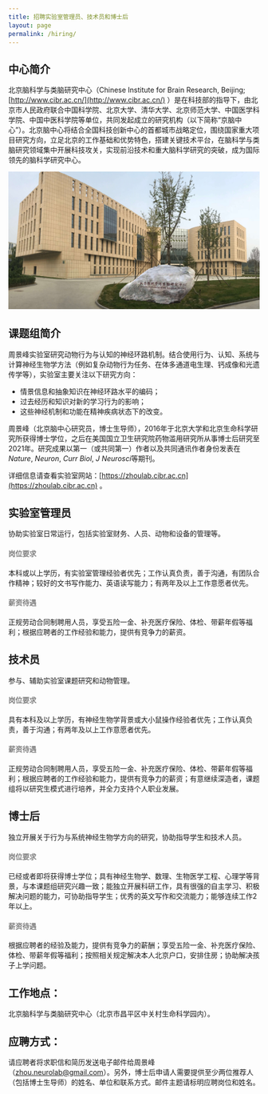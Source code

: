 ```yaml
---
title: 招聘实验室管理员、技术员和博士后
layout: page
permalink: /hiring/
---
```


## 中心简介

北京脑科学与类脑研究中心（Chinese Institute for Brain Research, Beijing; [http://www.cibr.ac.cn/](http://www.cibr.ac.cn/) ）是在科技部的指导下，由北京市人民政府联合中国科学院、北京大学、清华大学、北京师范大学、中国医学科学院、中国中医科学院等单位，共同发起成立的研究机构（以下简称“京脑中心”）。北京脑中心将结合全国科技创新中心的首都城市战略定位，围绕国家重大项目研究方向，立足北京的工作基础和优势特色，搭建关键技术平台，在脑科学与类脑研究领域集中开展科技攻关，实现前沿技术和重大脑科学研究的突破，成为国际领先的脑科学研究中心。

<p align="center">
  <img width="800" src="/assets/CIBR.jpg">
</p>

## 课题组简介

周景峰实验室研究动物行为与认知的神经环路机制。结合使用行为、认知、系统与计算神经生物学方法（例如复杂动物行为任务、在体多通道电生理、钙成像和光遗传学等），实验室主要关注以下研究方向：
* 情景信息和抽象知识在神经环路水平的编码；
* 过去经历和知识对新的学习行为的影响；
* 这些神经机制和功能在精神疾病状态下的改变。

周景峰（北京脑中心研究员，博士生导师），2016年于北京大学和北京生命科学研究所获得博士学位，之后在美国国立卫生研究院药物滥用研究所从事博士后研究至2021年。研究成果以第一（或共同第一）作者以及共同通讯作者身份发表在*Nature*, *Neuron*, *Curr Biol*, *J Neurosci*等期刊。

详细信息请查看实验室网站：[https://zhoulab.cibr.ac.cn](https://zhoulab.cibr.ac.cn) 。

## 实验室管理员

协助实验室日常运行，包括实验室财务、人员、动物和设备的管理等。

<h4 style="color:gray">岗位要求</h4>

本科或以上学历，有实验室管理经验者优先；工作认真负责，善于沟通，有团队合作精神；较好的文书写作能力、英语读写能力；有两年及以上工作意愿者优先。

<h4 style="color:gray">薪资待遇</h4>

正规劳动合同制聘用人员，享受五险一金、补充医疗保险、体检、带薪年假等福利；根据应聘者的工作经验和能力，提供有竞争力的薪资。

## 技术员

参与、辅助实验室课题研究和动物管理。

<h4 style="color:gray">岗位要求</h4>

具有本科及以上学历，有神经生物学背景或大小鼠操作经验者优先；工作认真负责，善于沟通；有两年及以上工作意愿者优先。

<h4 style="color:gray">薪资待遇</h4>

正规劳动合同制聘用人员，享受五险一金、补充医疗保险、体检、带薪年假等福利；根据应聘者的工作经验和能力，提供有竞争力的薪资；有意继续深造者，课题组将以研究生模式进行培养，并全力支持个人职业发展。

## 博士后

独立开展关于行为与系统神经生物学方向的研究，协助指导学生和技术人员。

<h4 style="color:gray">岗位要求</h4>

已经或者即将获得博士学位；具有神经生物学、数理、生物医学工程、心理学等背景，与本课题组研究兴趣一致；能独立开展科研工作，具有很强的自主学习、积极解决问题的能力，可协助指导学生；优秀的英文写作和交流能力；能够连续工作2年以上。

<h4 style="color:gray">薪资待遇</h4>

根据应聘者的经验及能力，提供有竞争力的薪酬；享受五险一金、补充医疗保险、体检、带薪年假等福利；按照相关规定解决本人北京户口，安排住房；协助解决孩子上学问题。

## 工作地点：

北京脑科学与类脑研究中心（北京市昌平区中关村生命科学园内）。

## 应聘方式：

请应聘者将求职信和简历发送电子邮件给周景峰（[zhou.neurolab@gmail.com](zhou.neurolab@gmail.com)）。另外，博士后申请人需要提供至少两位推荐人（包括博士生导师）的姓名、单位和联系方式。邮件主题请标明应聘岗位和姓名。
